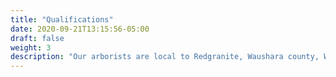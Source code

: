 ```yaml
---
title: "Qualifications"
date: 2020-09-21T13:15:56-05:00
draft: false
weight: 3
description: "Our arborists are local to Redgranite, Waushara county, WI. Over ten years of qualified experience have trained us to access trees in a quiet, safe, reliable fashion. Work with us to find a tree or landscape solution that works for you."
---
```

